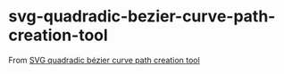 svg-quadradic-bezier-curve-path-creation-tool
=============================================
From [SVG quadradic bézier curve path creation tool](https://codepen.io/SitePoint/pen/dypyZxy)
